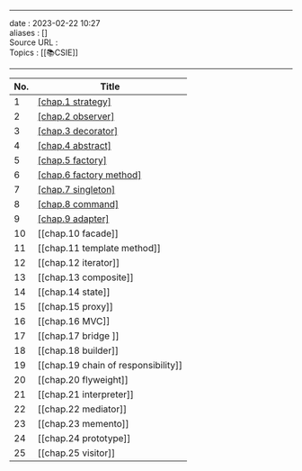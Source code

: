 ___
date : 2023-02-22 10:27<br>
aliases : []<br>
Source URL : <br>
Topics : [[📚CSIE]] 
___
| No. | Title                                                                                                                  |
| --- | ---------------------------------------------------------------------------------------------------------------------- |
| 1   | [[chap.1 strategy]](https://github.com/tenkai0812/Note/blob/main/design%20patterns/chap.1%20strategy.md)               |
| 2   | [[chap.2 observer]](https://github.com/tenkai0812/Note/blob/main/design%20patterns/chap.2%20observer.md)               |
| 3   | [[chap.3 decorator]](https://github.com/tenkai0812/Note/blob/main/design%20patterns/chap.3%20decorator.md)             |
| 4   | [[chap.4 abstract]](https://github.com/tenkai0812/Note/blob/main/design%20patterns/chap.4%20abstract.md)               |
| 5   | [[chap.5 factory]](https://github.com/tenkai0812/Note/blob/main/design%20patterns/chap.5%20factory.md)                 |
| 6   | [[chap.6 factory method]](https://github.com/tenkai0812/Note/blob/main/design%20patterns/chap.6%20factory%20method.md) |
| 7   | [[chap.7 singleton]](https://github.com/tenkai0812/Note/blob/main/design%20patterns/chap.7%20singleton.md)             |
| 8   | [[chap.8 command]](https://github.com/tenkai0812/Note/blob/main/design%20patterns/chap.8%20command.md)                 |
| 9   | [[chap.9 adapter]](https://github.com/tenkai0812/Note/blob/main/design%20patterns/chap.9%20adapter.md)                 |
| 10  | [[chap.10 facade]]                                                                                                     |
| 11  | [[chap.11 template method]]                                                                                            |
| 12  | [[chap.12 iterator]]                                                                                                   |
| 13  | [[chap.13 composite]]                                                                                                  |
| 14  | [[chap.14 state]]                                                                                                      |
| 15  | [[chap.15 proxy]]                                                                                                      |
| 16  | [[chap.16 MVC]]                                                                                                        |
| 17  | [[chap.17 bridge ]]                                                                                                    |
| 18  | [[chap.18 builder]]                                                                                                    |
| 19  | [[chap.19 chain of responsibility]]                                                                                    |
| 20  | [[chap.20 flyweight]]                                                                                                  |
| 21  | [[chap.21 interpreter]]                                                                                                |
| 22  | [[chap.22 mediator]]                                                                                                   |
| 23  | [[chap.23 memento]]                                                                                                    |
| 24  | [[chap.24 prototype]]                                                                                                  |
| 25  | [[chap.25 visitor]]                                                                                                    |
